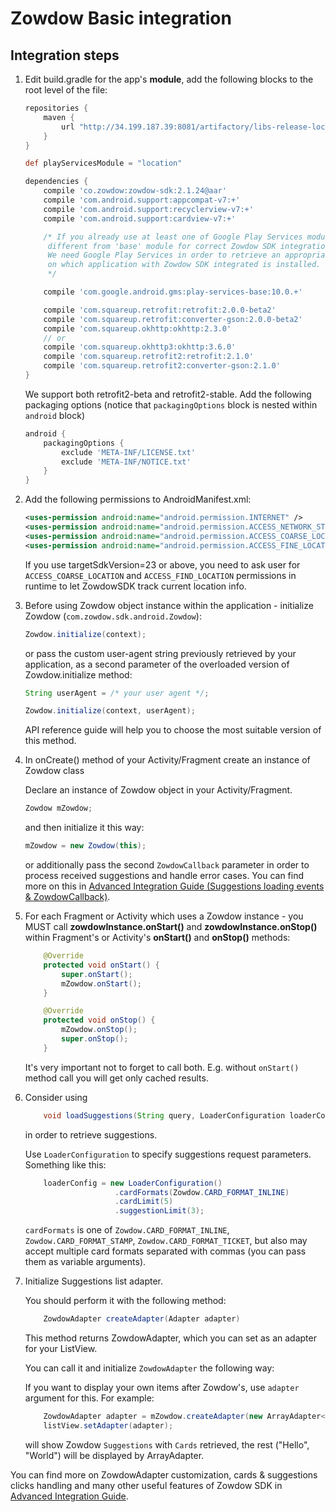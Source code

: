 # Zowdow Basic integration

## Integration steps

1.  Edit build.gradle for the app's **module**, add the following blocks to the root level of the file:

    ```gradle
    repositories {
        maven {
            url "http://34.199.187.39:8081/artifactory/libs-release-local"
        }
    }

    def playServicesModule = "location"

    dependencies {
        compile 'co.zowdow:zowdow-sdk:2.1.24@aar'
        compile 'com.android.support:appcompat-v7:+'
        compile 'com.android.support:recyclerview-v7:+'
        compile 'com.android.support:cardview-v7:+'

        /* If you already use at least one of Google Play Services modules, it would be enough to include any
         different from 'base' module for correct Zowdow SDK integration.
         We need Google Play Services in order to retrieve an appropriate Android ID of the device
         on which application with Zowdow SDK integrated is installed.
         */

        compile 'com.google.android.gms:play-services-base:10.0.+'

        compile 'com.squareup.retrofit:retrofit:2.0.0-beta2'
        compile 'com.squareup.retrofit:converter-gson:2.0.0-beta2'
        compile 'com.squareup.okhttp:okhttp:2.3.0'
        // or
        compile 'com.squareup.okhttp3:okhttp:3.6.0'
        compile 'com.squareup.retrofit2:retrofit:2.1.0'
        compile 'com.squareup.retrofit2:converter-gson:2.1.0'
    }
    ```

    We support both retrofit2-beta and retrofit2-stable. Add the following packaging options (notice that `packagingOptions` block is nested within `android` block)

    ```gradle
    android {
        packagingOptions {
            exclude 'META-INF/LICENSE.txt'
            exclude 'META-INF/NOTICE.txt'
        }
    }
    ```


2.  Add the following permissions to AndroidManifest.xml:

    ```xml
    <uses-permission android:name="android.permission.INTERNET" />
    <uses-permission android:name="android.permission.ACCESS_NETWORK_STATE" />
    <uses-permission android:name="android.permission.ACCESS_COARSE_LOCATION" />
    <uses-permission android:name="android.permission.ACCESS_FINE_LOCATION" />
    ```

    If you use targetSdkVersion=23 or above, you need to ask user for `ACCESS_COARSE_LOCATION` and `ACCESS_FIND_LOCATION` permissions 
    in runtime to let ZowdowSDK track current location info.

3.  Before using Zowdow object instance within the application - initialize Zowdow (`com.zowdow.sdk.android.Zowdow`):
    ```java
    Zowdow.initialize(context);
    ```

    or pass the custom user-agent string previously retrieved by your application, as a second parameter of the overloaded
    version of Zowdow.initialize method:

    ```java
    String userAgent = /* your user agent */;

    Zowdow.initialize(context, userAgent);
    ```

    API reference guide will help you to choose the most suitable version of this method.

4.  In onCreate() method of your Activity/Fragment create an instance of Zowdow class

    Declare an instance of Zowdow object in your Activity/Fragment.
    ```java
    Zowdow mZowdow;
    ```

    and then initialize it this way:
    ```java
    mZowdow = new Zowdow(this);
    ```
    
    or additionally pass the second `ZowdowCallback` parameter in order to process received 
    suggestions and handle error cases. You can find more on this in [Advanced Integration Guide (Suggestions loading events & ZowdowCallback)](INTEGRATION_ADVANCED.md).
    
5.  For each Fragment or Activity which uses a Zowdow instance - you MUST call **zowdowInstance.onStart()** and **zowdowInstance.onStop()** within Fragment's or Activity's **onStart()** and **onStop()** methods:

    ```java
        @Override
        protected void onStart() {
            super.onStart();
            mZowdow.onStart();
        }

        @Override
        protected void onStop() {
            mZowdow.onStop();
            super.onStop();
        }
    ```
    
    It's very important not to forget to call both. E.g. without `onStart()` method call you will get only cached results. 
    
6.  Consider using
    ```java
        void loadSuggestions(String query, LoaderConfiguration loaderConfig);
    ```
    in order to retrieve suggestions.

    Use `LoaderConfiguration` to specify suggestions request parameters. Something like this:
    
    ```java
        loaderConfig = new LoaderConfiguration()
                        .cardFormats(Zowdow.CARD_FORMAT_INLINE)
                        .cardLimit(5)
                        .suggestionLimit(3);
    ```
    
    `cardFormats`  is one of `Zowdow.CARD_FORMAT_INLINE`, `Zowdow.CARD_FORMAT_STAMP`, `Zowdow.CARD_FORMAT_TICKET`, but also may accept multiple card formats
    separated with commas (you can pass them as variable arguments).

7.  Initialize Suggestions list adapter.

    You should perform it with the following method:
    ```java
        ZowdowAdapter createAdapter(Adapter adapter)
    ```
    
    This method returns ZowdowAdapter, which you can set as an adapter for your ListView. 
    
    You can call it and initialize `ZowdowAdapter` the following way:
    
    If you want to display your own items after Zowdow's, use `adapter` argument for this. For example:
    ```java
        ZowdowAdapter adapter = mZowdow.createAdapter(new ArrayAdapter<>(this, android.R.layout.simple_list_item_1, Arrays.asList("Hello", "World")));
        listView.setAdapter(adapter);
    ```
    
    will show Zowdow `Suggestions` with `Cards` retrieved, the rest ("Hello", "World") will be displayed by ArrayAdapter.

You can find more on ZowdowAdapter customization, cards & suggestions clicks handling and many 
other useful features of Zowdow SDK in [Advanced Integration Guide](INTEGRATION_ADVANCED.md).